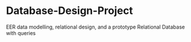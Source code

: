 # Database-Design-Project
EER data modelling, relational design, and a prototype Relational Database with queries
